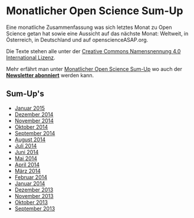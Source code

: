 Monatlicher Open Science Sum-Up
==============================

Eine monatliche Zusammenfassung was sich letztes Monat zu Open Science getan hat sowie eine Aussicht auf das nächste Monat: Weltweit, in Österreich, in Deutschland und auf openscienceASAP.org.

Die Texte stehen alle unter der [Creative Commons Namensnennung 4.0 International Lizenz](http://creativecommons.org/licenses/by/4.0/).

Mehr erfährt man unter [Monatlicher Open Science Sum-Up](http://openscienceasap.org/social/monthly-sum-up/) wo auch der **[Newsletter abonniert](http://openscienceasap.org/newsletter/)** werden kann.

## Sum-Up's
- [Januar 2015](http://openscienceasap.org/stream/2015/02/10/open-science-sum-up-januar-2/)
- [Dezember 2014](http://openscienceasap.org/stream/2015/01/22/open-science-sum-up-dezember/)
- [November 2014](http://openscienceasap.org/stream/2014/12/10/open-science-sum-up-november/)
- [Oktober 2014](http://openscienceasap.org/stream/2014/11/11/open-science-sum-up-oktober/)
- [September 2014](http://openscienceasap.org/stream/2014/10/08/open-science-sum-up-september/)
- [August 2014](http://openscienceasap.org/stream/2014/09/10/open-science-sum-up-august/)
- [Juli 2014](http://openscienceasap.org/stream/2014/08/05/open-science-sum-up-juli/)
- [Juni 2014](http://openscienceasap.org/stream/2014/07/09/open-science-sum-up-juni/)
- [Mai 2014](http://openscienceasap.org/stream/2014/06/17/open-science-sum-up-mai/)
- [April 2014](http://openscienceasap.org/stream/2014/05/07/open-science-sum-up-april/)
- [März 2014](http://openscienceasap.org/stream/2014/04/10/open-science-sum-up-maerz/)
- [Februar 2014](http://openscienceasap.org/stream/2014/03/14/open-science-sum-up-februar/)
- [Januar 2014](http://openscienceasap.org/stream/2014/02/11/open-science-sum-up-januar/)
- [Dezember 2013](http://openscienceasap.org/stream/2014/01/07/sum-up-dezember/)
- [November 2013](http://openscienceasap.org/stream/2013/12/09/sum-up-november/)
- [Oktober 2013](http://openscienceasap.org/stream/2013/11/06/sum-up-oktober-2013/)
- [September 2013](http://openscienceasap.org/stream/2013/10/11/monatlicher-sum-up-september-2013/)



